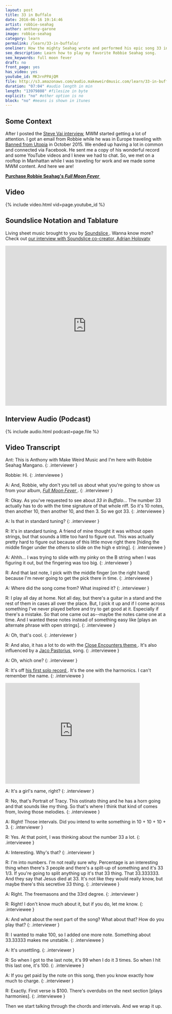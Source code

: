 ```yaml
---
layout: post
title: 33 in Buffalo
date: 2016-06-16 19:14:46
artist: robbie-seahag
author: anthony-garone
image: robbie-seahag
category: learn
permalink: /learn/33-in-buffalo/
oneliner: How the mighty Seahag wrote and performed his epic song 33 in Buffalo.
seo_description: Learn how to play my favorite Robbie Seahag song.
seo_keywords: full moon fever
draft: no
front_page: yes
has_video: yes
youtube_id: MK3rnPPAjQM
file: http://s3.amazonaws.com/audio.makeweirdmusic.com/learn/33-in-buffalo/33-in-buffalo.mp3
duration: "07:04" #audio length in min
length: "13979808" #filesize in byte
explicit: "no" #other option is no
block: "no" #means is shown in itunes
---
```

## Some Context

After I posted the [Steve Vai interview](/interview/steve-vai), MWM started getting a lot of attention. I got an email from Robbie while he was in Europe traveling with [Banned from Utopia](https://www.facebook.com/BannedFromUtopia/) in October 2015. We ended up having a lot in common and connected via Facebook. He sent me a copy of his wonderful record and some YouTube videos and I knew we had to chat. So, we met on a rooftop in Manhattan while I was traveling for work and we made some MWM content. And here we are!

**[Purchase Robbie Seahag's *Full Moon Fever*&nbsp;<i class="non-mwm fa fa-external-link-square"></i>](http://treb-c-moon.wix.com/fullmoonfever)**

## Video

{% include video.html vid=page.youtube_id %}

## Soundslice Notation and Tablature

Living sheet music brought to you by [Soundslice&nbsp;<i class="non-mwm fa fa-external-link-square"></i>](http://soundslice.com). Wanna know more? Check out [our interview with Soundslice co-creator, Adrian Holovaty](/gear/soundslice)

<iframe src="https://www.soundslice.com/scores/46301/embed/" width="100%" height="500" frameBorder="0" allowfullscreen></iframe>

## Interview Audio (Podcast)

{% include audio.html podcast=page.file %}

## Video Transcript

Ant: This is Anthony with Make Weird Music and I'm here with Robbie Seahag Mangano.
{: .interviewer }

Robbie: Hi.
{: .interviewee }

A: And, Robbie, why don't you tell us about what you're going to show us from your album, [*Full Moon Fever*&nbsp;<i class="non-mwm fa fa-external-link-square"></i>](http://treb-c-moon.wix.com/fullmoonfever).
{: .interviewer }

R: Okay. As you've requested to see about *33 in Buffalo*... The number 33 actually has to do with the time signature of that whole riff. So it's 10 notes, then another 10, then another 10, and then 3. So we got 33.
{: .interviewee }

A: Is that in standard tuning?
{: .interviewer }

R: It's in standard tuning. A friend of mine thought it was without open strings, but that sounds a little too hard to figure out. This was actually pretty hard to figure out because of this little move right there [hiding the middle finger under the others to slide on the high e string].
{: .interviewee }

A: Ahhh... I was trying to slide with my pinky on the B string when I was figuring it out, but the fingering was too big.
{: .interviewer }

R: And that last note, I pick with the middle finger [on the right hand] because I'm never going to get the pick there in time.
{: .interviewee }

A: Where did the song come from? What inspired it?
{: .interviewer }

R: I play all day at home. Not all day, but there's a guitar in a stand and the rest of them in cases all over the place. But, I pick it up and if I come across something I've never played before and try to get good at it. Especially if there's a mistake. So that one came out as--maybe the notes came one at a time. And I wanted these notes instead of something easy like [plays an alternate phrase with open strings].
{: .interviewee }

A: Oh, that's cool.
{: .interviewer }

R: And also, it has a lot to do with the [Close Encounters theme&nbsp;<i class="non-mwm fa fa-external-link-square"></i>](https://en.wikipedia.org/wiki/Close_Encounters_of_the_Third_Kind#Soundtrack). It's also influenced by a [Jaco Pastorius&nbsp;<i class="non-mwm fa fa-external-link-square"></i>](https://en.wikipedia.org/wiki/Jaco_Pastorius) song.
{: .interviewee }

A: Oh, which one?
{: .interviewer }

R: It's off [his first solo record&nbsp;<i class="non-mwm fa fa-external-link-square"></i>](https://en.wikipedia.org/wiki/Jaco_Pastorius_(album)). It's the one with the harmonics. I can't remember the name.
{: .interviewee }

<div class="video-wrapper"><iframe width="420" height="315" src="https://www.youtube.com/embed/v_kv_UjIM7Y?rel=0" frameborder="0" allowfullscreen></iframe></div>

A: It's a girl's name, right?
{: .interviewer }

R: No, that's Portrait of Tracy. This ostinato thing and he has a horn going and that sounds like my thing. So that's where I think that kind of comes from, loving those melodies.
{: .interviewee }

A: Right! Those intervals. Did you intend to write something in 10 + 10 + 10 + 3.
{: .interviewer }

R: Yes. At that point, I was thinking about the number 33 a lot.
{: .interviewee }

A: Interesting. Why's that?
{: .interviewer }

R: I'm into numbers. I'm not really sure why. Percentage is an interesting thing when there's 3 people and there's a split-up of something and it's 33 1/3. If you're going to split anything up it's that 33 thing. That 33.333333. And they say that Jesus died at 33. It's not like they would really know, but maybe there's this secretive 33 thing.
{: .interviewee }

A: Right. The freemasons and the 33rd degree.
{: .interviewer }

R: Right! I don't know much about it, but if you do, let me know.
{: .interviewee }

A: And what about the next part of the song? What about that? How do you play that?
{: .interviewer }

R: I wanted to make 100, so I added one more note. Something about 33.33333 makes me unstable.
{: .interviewee }

A: It's unsettling.
{: .interviewer }

R: So when I got to the last note, it's 99 when I do it 3 times. So when I hit this last one, it's 100.
{: .interviewee }

A: If you get paid by the note on this song, then you know exactly how much to charge.
{: .interviewer }

R: Exactly. First verse is $100. There's overdubs on the next section [plays harmonies].
{: .interviewee }

Then we start talking through the chords and intervals. And we wrap it up.
